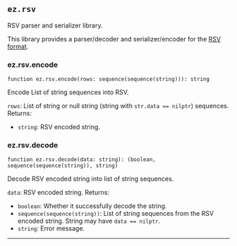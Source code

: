 ## `ez.rsv`

RSV parser and serializer library.

This library provides a parser/decoder and serializer/encoder for the [RSV format](https://github.com/Stenway/RSV-Specification).

### ez.rsv.encode

```nelua
function ez.rsv.encode(rows: sequence(sequence(string))): string
```

Encode List of string sequences into RSV.

`rows`: List of string or null string (string with `str.data == nilptr`) sequences.
Returns:
* `string`: RSV encoded string.

### ez.rsv.decode

```nelua
function ez.rsv.decode(data: string): (boolean, sequence(sequence(string)), string)
```

Decode RSV encoded string into list of string sequences.

`data`: RSV encoded string.
Returns:
* `boolean`: Whether it successfully decode the string.
* `sequence(sequence(string))`: List of string sequences from the RSV encoded string. String may have `data == nilptr`.
* `string`: Error message.

---
